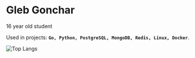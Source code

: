# Gleb Gonchar
16 year old student

Used in projects: **`Go, Python, PostgreSQL, MongoDB, Redis, Linux, Docker`**.
 
![Top Langs](https://github-readme-stats.vercel.app/api/top-langs/?username=gelerum&layout=compact&theme=default)

